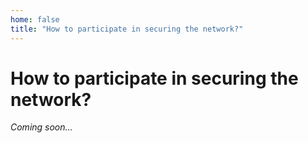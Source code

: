```yaml
---
home: false
title: "How to participate in securing the network?"
---
```


# How to participate in securing the network?

_Coming soon..._

